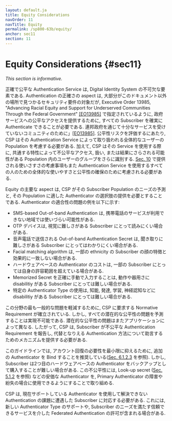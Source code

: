 ```yaml
---
layout: default.ja
title: Equity Considerations
navOrder: 11
navTitle: Equity
permalink: /sp800-63b/equity/
anchor: sec11
section: 11
---
```


# Equity Considerations {#sec11}

_This section is informative._

<!--
Accurate and equitable authentication service is an essential element of a digital identity system. While the accuracy aspects of authentication are largely the subject of the security requirements found elsewhere in this document, the ability for all subscribers to authenticate reliably is required to provide equitable access to government services as specified in Executive Order 13985, "Advancing Racial Equity and Support for Underserved Communities Through the Federal Government" [[EO13985]](references.md#ref-EO13985). In assessing equity risks, a CSP should consider the overall user population served by its authentication service. Additionally, the CSP further identifies groups of users within the population whose shared characteristic(s) can cause them to be subject to inequitable access, treatment, or outcomes when using that service. The usability considerations provided in [Sec. 10](sec10_usability.md#sec10) should also be considered to help ensure the overall usability and equity for all persons using authentication services.
-->

正確で公平な Authentication Service は, Digital Identity System の不可欠な要素である. Authentication の正確さの aspect は, 大部分がこのドキュメント以外の場所で見つかるセキュリティ要件の対象だが, Executive Order 13985, "Advancing Racial Equity and Support for Underserved Communities Through the Federal Government" [[EO13985]](references.md#ref-EO13985) で指定されているように, 政府サービスへの公平なアクセスを提供するために, すべての Subscriber を確実に Authenticate できることが必要である. 連邦政府を通じて十分なサービスを受けていないコミュニティのために」[[EO13985]](references.md#ref-EO13985).  公平性リスクを評価するにあたり, CSP はその Authentication Service によって取り扱われる全体的なユーザーの Population を考慮する必要がある. 加えて, CSP はその Service を使用する際に, 共通する特性によって不公平なアクセス, 扱い, または結果にさらされる可能性がある Population 内のユーザーのグループをさらに識別する. [Sec. 10](sec10_usability.md#sec10) で提供される使いさすさの考慮事項もまた Authentication Service を使用するすべての人のための全体的な使いやすさと公平性の確保のために考慮される必要がある.

<!--
A primary aspect of equity is that the CSP needs to anticipate the needs of its subscriber population and offer authenticator options that are suitable for that population. Some examples of authenticator suitability problems are as follows:
-->

Equity の主要な aspect は, CSP がその Subscriber Population のニーズの予測と, その Population に適した Authenticator の選択肢の提供を必要とすることである. Authenticator の適合性の問題の例を以下に示す:

<!--
* SMS-based out-of-band authentication may not be usable for subscribers in rural areas where mobile phone service is not available.
* OTP devices may be difficult for subscribers with vision difficulties to read.
* Out-of-band authentication secrets sent via a voice telephone call may be difficult for subscribers with hearing difficulties to understand.
* Facial matching algorithms may less effectively match facial characteristics of subscribers of some ethnicities.
* The cost of hardware-based authenticators may be beyond the means of some subscribers.
* Accurate manual entry of memorized secrets may be difficult for subscribers with some mobility and dexterity-related physical disabilities.
* The use of certain authenticator types may be challenging for subscribers with some disabilities such as intellectual, developmental, learning, and neurocognitive difficulties.
-->

* SMS-based Out-of-band Authentication は, 携帯電話のサービスが利用できない地域では使いづらい可能性がある.
* OTP デバイスは, 視覚に難しさがある Subscriber にとって読みにくい場合がある.
* 音声電話で送信される Out-of-band Authentication Secret は, 聞き取りに難しさがある Subscriber にとってはわかりにくい場合がある.
* Facial matching algorithm は, 一部の ethnicity の Subscriber の顔の特徴と効果的に一致しない場合がある.
* ハードウェアベースの Authenticator のコストは, 一部の Subscriber にとっては自身の許容範囲を超えている場合がある.
* Memorized Secret を正確に手動で入力することは, 動作や器用さに disabilitiy がある Subscriber にとっては難しい場合がある.
* 特定の Authenticator Type の使用は, 知能, 発達, 学習, 神経認知などに disabilitiy がある Subscriber にとっては難しい場合がある.

<!--
Normative requirements have been established requiring CSPs to mitigate the problems in this area that are expected to be most common. However, it is not feasible to anticipate all potential equity problems. Potential equity problems also will vary for different applications. Accordingly, CSPs need to provide mechanisms for subscribers to report inequitable authentication requirements and to advise them on potential alternative authentication strategies.
-->

この分野の最も一般的な問題を軽減するために, CSP に要求する Normative Requirement が確立されている. しかし, すべての潜在的な公平性の問題を予測することは実現不可能である. 潜在的な公平性の問題はまたアプリケーションによって異なる. したがって, CSP は, Subscriber が不公平な Authentication Requirement を報告し, 代替となりえる Authentication 方法について助言するためのメカニズムを提供する必要がある.

<!--
This guideline recommends the binding of additional authenticators to minimize the need for account recovery (see [Sec. 6.1.2.3](sec6_lifecycle.md#replacement)). However, a subscriber might find it difficult to purchase a second hardware-based authenticator as a backup. This inequity can be addressed by making inexpensive authenticators such as look-up secrets (see [Sec. 5.1.2](sec5_authenticators.md#lookupsecrets)) available for use in the event of a primary authenticator failure or loss.
-->

このガイドラインでは, アカウント回復の必要性を最小限に抑えるために, 追加の Authenticator を Bind することを推奨している([Sec. 6.1.2.3](sec6_lifecycle.md#replacement) を参照). しかし, Subscriber は2つ目のハードウェアベースの Authenticator をバックアップとして購入することが難しい場合がある. この不公平性には, Look-up secret ([Sec. 5.1.2](sec5_authenticators.md#lookupsecrets) を参照) などの安価な Authenticator を, Primary Authenticator の障害や紛失の場合に使用できるようにすることで取り組める.

<!--
CSPs need to be responsive to subscribers that experience authentication challenges that cannot be solved using authenticators they currently support. This might involve supporting a new authenticator type or allowing federated authentication through a trusted service that meets the needs of the subscriber.
-->

CSP は, 現在サポートしている Authenticator を使用して解決できない Authentication の課題に遭遇した Subscriber に対応する必要がある. これには, 新しい Authenticator Type のサポートや, Subscriber のニーズを満たす信頼できるサービスを介した Federated Authentication の許可が含まれる場合がある.